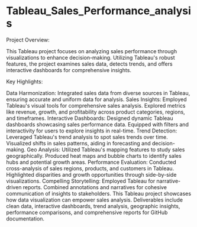 # Tableau_Sales_Performance_analysis

Project Overview:

This Tableau project focuses on analyzing sales performance through visualizations to enhance decision-making. Utilizing Tableau's robust features, the project examines sales data, detects trends, and offers interactive dashboards for comprehensive insights.

Key Highlights:

Data Harmonization: Integrated sales data from diverse sources in Tableau, ensuring accurate and uniform data for analysis.
Sales Insights: Employed Tableau's visual tools for comprehensive sales analysis. Explored metrics like revenue, growth, and profitability across product categories, regions, and timeframes.
Interactive Dashboards: Designed dynamic Tableau dashboards showcasing sales performance data. Equipped with filters and interactivity for users to explore insights in real-time.
Trend Detection: Leveraged Tableau's trend analysis to spot sales trends over time. Visualized shifts in sales patterns, aiding in forecasting and decision-making.
Geo Analysis: Utilized Tableau's mapping features to study sales geographically. Produced heat maps and bubble charts to identify sales hubs and potential growth areas.
Performance Evaluation: Conducted cross-analysis of sales regions, products, and customers in Tableau. Highlighted disparities and growth opportunities through side-by-side visualizations.
Compelling Storytelling: Employed Tableau for narrative-driven reports. Combined annotations and narratives for cohesive communication of insights to stakeholders.
This Tableau project showcases how data visualization can empower sales analysis. Deliverables include clean data, interactive dashboards, trend analysis, geographic insights, performance comparisons, and comprehensive reports for GitHub documentation.
